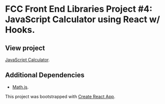 # FCC Front End Libraries Project #4: JavaScript Calculator using React w/ Hooks.

## View project

[JavaScript Calculator](https://kelvinsanchez15.github.io/javascript-calculator/).

## Additional Dependencies

- [Math.js](https://mathjs.org/).

This project was bootstrapped with [Create React App](https://github.com/facebook/create-react-app).
